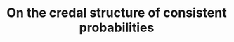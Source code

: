 ---
title: "On the credal structure of consistent probabilities"
year: 2008
pdf_url: "/research/visiongroup/publications/2008/fabio_08_papers/jelia08.pdf"
category: "nonvision"
author_list: "Fabio Cuzzolin"
grant: "NULL"
pub_in: "In 'Logics in Artificial Intelligence', Lecture Notes in Computer Science"
---